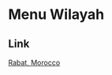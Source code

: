 # Menu Wilayah

## Link

[Rabat, Morocco](https://github.com/gigit-pemilu/pemilu-2024-99-luar-negeri/tree/main/pileg-dpr/hitung-suara/sub/99-luar-negeri/sub/97-rabat-morocco/sub/01-rabat-morocco/sub/0001-rabat-morocco)

